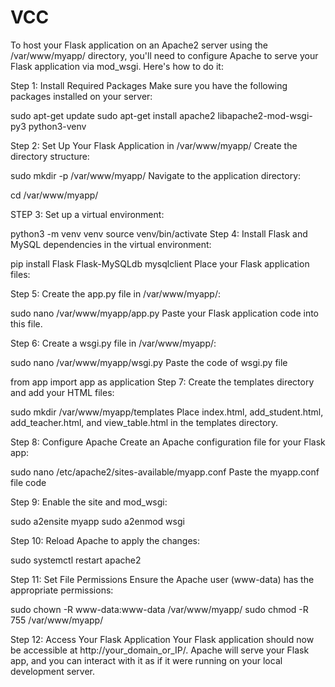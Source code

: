 # VCC
To host your Flask application on an Apache2 server using the /var/www/myapp/ directory, you'll need to configure Apache to serve your Flask application via mod_wsgi. Here's how to do it:

Step 1: Install Required Packages
Make sure you have the following packages installed on your server:

sudo apt-get update
sudo apt-get install apache2 libapache2-mod-wsgi-py3 python3-venv

Step 2: Set Up Your Flask Application in /var/www/myapp/
Create the directory structure:

sudo mkdir -p /var/www/myapp/
Navigate to the application directory:

cd /var/www/myapp/

STEP 3: Set up a virtual environment:

python3 -m venv venv
source venv/bin/activate
Step 4: Install Flask and MySQL dependencies in the virtual environment:

pip install Flask Flask-MySQLdb mysqlclient
Place your Flask application files:

Step 5: Create the app.py file in /var/www/myapp/:

sudo nano /var/www/myapp/app.py
Paste your Flask application code into this file.

Step 6: Create a wsgi.py file in /var/www/myapp/:

sudo nano /var/www/myapp/wsgi.py
Paste the code of wsgi.py file

from app import app as application
Step 7: Create the templates directory and add your HTML files:

sudo mkdir /var/www/myapp/templates
Place index.html, add_student.html, add_teacher.html, and view_table.html in the templates directory.

Step 8: Configure Apache
Create an Apache configuration file for your Flask app:

sudo nano /etc/apache2/sites-available/myapp.conf
Paste the myapp.conf file code

Step 9: Enable the site and mod_wsgi:

sudo a2ensite myapp
sudo a2enmod wsgi

Step 10: Reload Apache to apply the changes:

sudo systemctl restart apache2

Step 11: Set File Permissions
Ensure the Apache user (www-data) has the appropriate permissions:

sudo chown -R www-data:www-data /var/www/myapp/
sudo chmod -R 755 /var/www/myapp/

Step 12: Access Your Flask Application
Your Flask application should now be accessible at http://your_domain_or_IP/. 
Apache will serve your Flask app, and you can interact with it as if it were running on your local development server.
